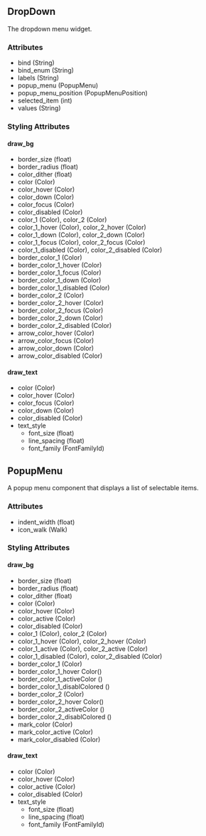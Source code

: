 ## DropDown
The dropdown menu widget.

### Attributes
- bind (String)
- bind_enum (String)
- labels (String)
- popup_menu (PopupMenu)
- popup_menu_position (PopupMenuPosition)
- selected_item (int)
- values (String)

### Styling Attributes
#### draw_bg
- border_size (float)
- border_radius (float)
- color_dither (float)
- color (Color)
- color_hover (Color)
- color_down (Color)
- color_focus (Color)
- color_disabled (Color)
- color_1 (Color), color_2 (Color)
- color_1_hover (Color), color_2_hover (Color)
- color_1_down (Color), color_2_down (Color)
- color_1_focus (Color), color_2_focus (Color)
- color_1_disabled (Color), color_2_disabled (Color)
- border_color_1 (Color)
- border_color_1_hover (Color)
- border_color_1_focus (Color)
- border_color_1_down (Color)
- border_color_1_disabled (Color)
- border_color_2 (Color)
- border_color_2_hover (Color)
- border_color_2_focus (Color)
- border_color_2_down (Color)
- border_color_2_disabled (Color)
- arrow_color_hover (Color)
- arrow_color_focus (Color)
- arrow_color_down (Color)
- arrow_color_disabled (Color)

#### draw_text
- color (Color)
- color_hover (Color)
- color_focus (Color)
- color_down (Color)
- color_disabled (Color)
- text_style
    - font_size (float)
    - line_spacing (float)
    - font_family (FontFamilyId)

## PopupMenu
A popup menu component that displays a list of selectable items.

### Attributes
- indent_width (float)
- icon_walk (Walk)

### Styling Attributes
#### draw_bg
- border_size (float)
- border_radius (float)
- color_dither (float)
- color (Color)
- color_hover (Color)
- color_active (Color)
- color_disabled (Color)
- color_1 (Color), color_2 (Color)
- color_1_hover (Color), color_2_hover (Color)
- color_1_active (Color), color_2_active (Color)
- color_1_disabled (Color), color_2_disabled (Color)
- border_color_1 (Color)
- border_color_1_hover Color()
- border_color_1_activeColor ()
- border_color_1_disablColored ()
- border_color_2 (Color)
- border_color_2_hover Color()
- border_color_2_activeColor ()
- border_color_2_disablColored ()
- mark_color (Color)
- mark_color_active (Color)
- mark_color_disabled (Color)

#### draw_text
- color (Color)
- color_hover (Color)
- color_active (Color)
- color_disabled (Color)
- text_style
    - font_size (float)
    - line_spacing (float)
    - font_family (FontFamilyId)